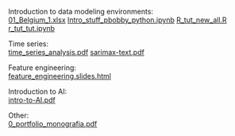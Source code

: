 Introduction to data modeling environments:  
[01_Belgium_1.xlsx](01_Belgium_1.xlsx)
[Intro_stuff_pbobby_python.ipynb](Intro_stuff_pbobby_python.ipynb)
[R_tut_new_all.R](R_tut_new_all.R)
[r_tut_tut.ipynb](r_tut_tut.ipynb)

Time series:  
[time_series_analysis.pdf](time_series_analysis.pdf)
[sarimax-text.pdf](sarimax-text.pdf)

Feature engineering:    
[feature_engineering.slides.html](feature_engineering.slides.html)

Introduction to AI:  
[intro-to-AI.pdf](intro-to-AI.pdf)

Other:  
[0_portfolio_monografia.pdf](0_portfolio_monografia.pdf)
